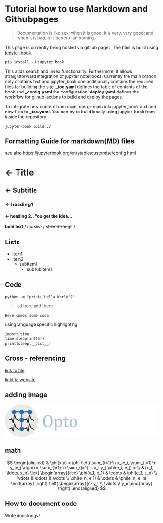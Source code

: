 # Tutorial how to use Markdown and Githubpages
> Documentation is like sex: when it is good, it is very, very good;
and when it is bad, it is better than nothing. 

This page is currently being hosted via github pages. The html is build using [jupyter-book](https://jupyterbook.org).

~~~~~~~~
pip install -U jupyter-book
~~~~~~~~

This adds search and index functionality. Furthermore, it allows straightforward integration of jupyter notebooks.
Currently the main branch only contains text and jupyter_book one additionally contains the required files for building the site.
**_toc.yaml** defines the table of contents of the book and **_config.yaml** the configuration.
**deploy.yaml** defines the workflow for github-actions to build and deploy the pages.

To integrate new content from main, merge main into jupyter_book and add new files to **_toc.yaml**.
You can try to build locally using jupyter-book from inside the repository:

~~~~~~~~
jupyter-book build ./
~~~~~~~~



## Formatting Guide for markdown(MD) files
see also <https://jupyterbook.org/en/stable/customize/config.html>

# <- Title
## <- Subtitle
### <- heading1
#### <- heading 2.. You get the idea...

**bold text** / _cursive_ / ~~strikedtrough~~ / 

## Lists

- item1
- item2
  - subitem1
    - subsubitem1

## Code
`
python -m "print('Hello World')"
`
> cd here and there
>

~~~~~~~~
Here comes some code.
~~~~~~~~
using language specific highlighting
~~~~~~~~{python}
import time
time.sleep(int(5))
print(sleep.__dict__)
~~~~~~~~


## Cross - referencing
[link to file](README.md)

[linkt to website](https://www.optophysiology.uni-freiburg.de/)

## adding image
![logo-optophysiology-light.svg](images/logo-optophysiology-light.svg)

## math

$$
\begin{aligned}
  & \phi(x,y) = \phi \left(\sum_{i=1}^n x_ie_i, \sum_{j=1}^n y_je_j \right)
  = \sum_{i=1}^n \sum_{j=1}^n x_i y_j \phi(e_i, e_j) = \\
  & (x_1, \ldots, x_n) \left( \begin{array}{ccc}
      \phi(e_1, e_1) & \cdots & \phi(e_1, e_n) \\
      \vdots & \ddots & \vdots \\
      \phi(e_n, e_1) & \cdots & \phi(e_n, e_n)
    \end{array} \right)
  \left( \begin{array}{c}
      y_1 \\
      \vdots \\
      y_n
    \end{array} \right)
\end{aligned}
$$

## How to document code
Write docstrings ! 
